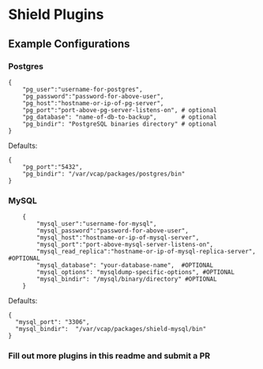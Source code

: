 # Shield Plugins

## Example Configurations

### Postgres
```
{
    "pg_user":"username-for-postgres",
    "pg_password":"password-for-above-user",
    "pg_host":"hostname-or-ip-of-pg-server",
    "pg_port":"port-above-pg-server-listens-on", # optional
    "pg_database": "name-of-db-to-backup",       # optional
    "pg_bindir": "PostgreSQL binaries directory" # optional
}
```
Defaults:
```
{
    "pg_port":"5432",
    "pg_bindir": "/var/vcap/packages/postgres/bin"
}
```

### MySQL
```
    {
        "mysql_user":"username-for-mysql",
        "mysql_password":"password-for-above-user",
        "mysql_host":"hostname-or-ip-of-mysql-server",
        "mysql_port":"port-above-mysql-server-listens-on",
        "mysql_read_replica":"hostname-or-ip-of-mysql-replica-server",  #OPTIONAL
        "mysql_database": "your-database-name",  #OPTIONAL
       	"mysql_options": "mysqldump-specific-options", #OPTIONAL
        "mysql_bindir": "/mysql/binary/directory" #OPTIONAL
    }
```
Defaults:
```
{
  "mysql_port": "3306",
  "mysql_bindir":  "/var/vcap/packages/shield-mysql/bin"
}
```

### Fill out more plugins in this readme and submit a PR
